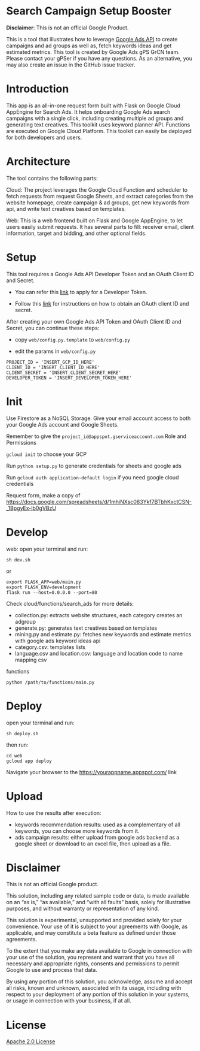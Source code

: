 # Search Campaign Setup Booster
**Disclaimer**: This is not an official Google Product.

This is a tool that illustrates how to leverage [Google Ads API](https://developers.google.com/google-ads/api/docs/start) to create campaigns and ad groups as well as, fetch keywords ideas and get estimated metrics.
This tool is created by Google Ads gPS GrCN team. Please contact your gPSer if you have any questions. As an alternative, you may also create an issue in the GitHub issue tracker.

# Introduction

This app is an all-in-one request form built with Flask on Google Cloud AppEngine for Search Ads. It helps onboarding Google Ads search campaigns with a single click, including creating multiple ad groups and generating text creatives.
This toolkit uses keyword planner API. Functions are executed on Google Cloud Platform. This toolkit can easily be deployed for both developers and users.

# Architecture

The tool contains the following parts:

Cloud: The project leverages the Google Cloud Function and scheduler to fetch requests from request Google Sheets, and extract categories from the website homepage, create campaign & ad groups, get new keywords from api, and write text creatives based on templates.

Web: This is a web frontend built on Flask and Google AppEngine, to let users easily submit requests. It has several parts to fill: receiver email, client information, target and bidding, and other optional fields.


# Setup
This tool requires a Google Ads API Developer Token and an OAuth Client ID and Secret.

- You can refer this [link](https://developers.google.com/google-ads/api/docs/start) to apply for a Developer Token.

- Follow this [link](https://support.google.com/cloud/answer/6158849?hl=en) for instructions on how to obtain an OAuth client ID and secret.

After creating your own Google Ads API Token and OAuth Client ID and Secret, you can continue these steps:

- copy `web/config.py.template` to `web/config.py`

- edit the params in `web/config.py`

```
PROJECT_ID = 'INSERT_GCP_ID_HERE'
CLIENT_ID = 'INSERT_CLIENT_ID_HERE'
CLIENT_SECRET = 'INSERT_CLIENT_SECRET_HERE'
DEVELOPER_TOKEN = 'INSERT_DEVELOPER_TOKEN_HERE'
```

# Init

Use Firestore as a NoSQL Storage. Give your email account access to both your Google Ads account and Google Sheets.

Remember to give the `project_id@appspot.gserviceaccount.com` Role and Permissions

`gcloud init` to choose your GCP

Run `python setup.py` to generate credentials for sheets and google ads

Run `gcloud auth application-default login` if you need google cloud credentials

Request form, make a copy of https://docs.google.com/spreadsheets/d/1mhiNXsc083Ykf7BTbhKxctCSN-_1BpgyEx-lb0gVBzU

# Develop

web: open your terminal and run:

```
sh dev.sh
```
or
```
export FLASK_APP=web/main.py
export FLASK_ENV=development
flask run --host=0.0.0.0 --port=80
```

Check cloud/functions/search_ads for more details:

- collection.py: extracts website structures, each category creates an adgroup
- generate.py: generates text creatives based on templates
- mining.py and estimate.py: fetches new keywords and estimate metrics with google ads keyword ideas api
- category.csv: templates lists
- language.csv and location.csv: language and location code to name mapping csv

functions

`python /path/to/functions/main.py`

# Deploy
open your terminal and run:

`sh deploy.sh`

then run:

```
cd web
gcloud app deploy
```
Navigate your browser to the https://yourappname.appspot.com/ link

# Upload
How to use the results after execution:
- keywords recommendation results: used as a complementary of all keywords, you can choose more keywords from it.
- ads campaign results: either upload from google ads backend as a google sheet or download to an excel file, then upload as a file.

# Disclaimer

This is not an official Google product.

This solution, including any related sample code or data, is made available on an “as is,” “as available,” and “with all faults” basis, solely for illustrative purposes, and without warranty or representation of any kind. 

This solution is experimental, unsupported and provided solely for your convenience. Your use of it is subject to your agreements with Google, as applicable, and may constitute a beta feature as defined under those agreements. 

To the extent that you make any data available to Google in connection with your use of the solution, you represent and warrant that you have all necessary and appropriate rights, consents and permissions to permit Google to use and process that data. 

By using any portion of this solution, you acknowledge, assume and accept all risks, known and unknown, associated with its usage, including with respect to your deployment of any portion of this solution in your systems, or usage in connection with your business, if at all.

# License

[Apache 2.0 License](http://www.apache.org/licenses/LICENSE-2.0.html)